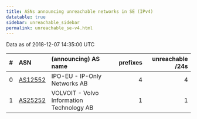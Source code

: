 ```yaml
---
title: ASNs announcing unreachable networks in SE (IPv4)
datatable: true
sidebar: unreachable_sidebar
permalink: unreachable_se-v4.html
---
```


Data as of 2018-12-07 14:35:00 UTC


<div class="datatable-begin"></div>

|   # | ASN                                    | (announcing) AS name                      |   prefixes |   unreachable /24s |
|----:|:---------------------------------------|:------------------------------------------|-----------:|-------------------:|
|   0 | [AS12552](unreachable_AS12552-v4.html) | IPO-EU - IP-Only Networks AB              |          4 |                  4 |
|   1 | [AS25252](unreachable_AS25252-v4.html) | VOLVOIT - Volvo Information Technology AB |          1 |                  1 |

<div class="datatable-end"></div>